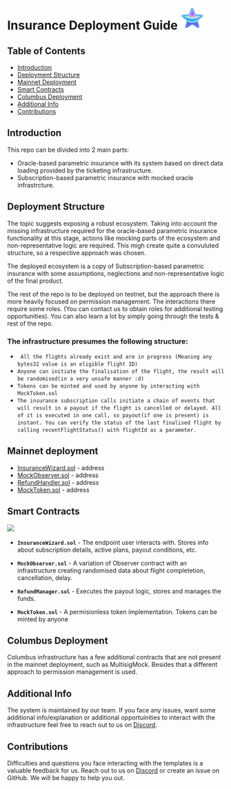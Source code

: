 
# Insurance Deployment Guide <img src=https://github.com/juuroudojo/images/blob/main/e35716d698ab10a7a730ea8e0db6d405.png height = "55" />


## Table of Contents

- [Introduction](#introduction)
- [Deployment Structure](#deployment-structure)
- [Mainnet Deployment](#mainnet-deployment)
- [Smart Contracts](#smart-contracts)
- [Columbus Deployment](#columbus-deployment)
- [Additional Info](#additional-info)
- [Contributions](#contributions)

## Introduction

This repo can be divided into 2 main parts: 
- Oracle-based parametric insurance with its system based on direct data loading provided by the ticketing infrastructure.
- Subscription-based parametric insurance with mocked oracle infrastrcture.

## Deployment Structure

The topic suggests exposing a robust ecosystem. Taking into account the missing infrastructure required for the oracle-based parametric insurance functionality at this stage, actions like mocking parts of the ecosystem and non-representative logic are required. This migh create quite a convuluted structure, so a respective approach was chosen.

The deployed ecosystem is a copy of Subscription-based parametric insurance with some assumptions, neglections and non-representative logic of the final product. 

The rest of the repo is to be deployed on testnet, but the approach there is more heavily focused on permission management. The interactions there require some roles. (You can contact us to obtain roles for additional testing opportunities). You can also learn a lot by simply going through the tests & rest of the repo.

### The infrastructure presumes the following structure:

- ` All the flights already exist and are in progress (Meaning any bytes32 value is an eligible flight ID)`
- `Anyone can initiate the finalisation of the flight, the result will be randomised(in a very unsafe manner :d)`
- `Tokens can be minted and used by anyone by interacting with MockToken.sol`
- `The insurance subscription calls initiate a chain of events that will result in a payout if the flight is cancelled or delayed. All of it is executed in one call, so payout(if one is present) is instant. You can verify the status of the last finalised flight by calling recentFlightStatus() with flightId as a parameter.`


## Mainnet deployment

- [InsuranceWizard.sol](r) - address
- [MockObserver.sol](d) - address
- [RefundHandler.sol](d) - address
- [MockToken.sol](pu) - address

## Smart Contracts

<image src=https://github.com/juuroudojo/images/blob/main/Diao.png />

- **`InsuranceWizard.sol`** - The endpoint user interacts with. Stores info about subscription details, active plans, payout conditions, etc.

- **`MockObserver.sol`** - A variation of Observer contract with an infrastructure creating randomised data about flight completetion, cancellation, delay.

- **`RefundManager.sol`** - Executes the payout logic, stores and manages the funds.

- **`MockToken.sol`** - A permisionless token implementation. Tokens can be minted by anyone

## Columbus Deployment

Columbus infrastructure has a few additional contracts that are not present in the mainnet deployment, such as MultisigMock. Besides that a different approach to permission management is used. 


## Additional Info

The system is maintained by our team. If you face any issues, want some additional info/explanation or additional opportuinities to interact with the infrastructure feel free to reach out to us on [Discord](https://discord.gg/).

## Contributions

Difficulties and questions you face interacting with the templates is a valuable feedback for us. Reach out to us on [Discord](https://discord.gg/) or create an issue on GitHub. We will be happy to help you out.
